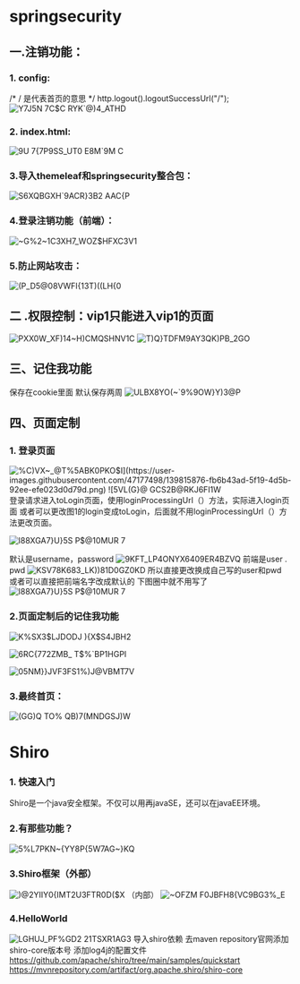 # springsecurity
## 一.注销功能：
### 1. config:
/* / 是代表首页的意思 */
http.logout().logoutSuccessUrl("/");     
![Y7J5N 7C$C RYK`@)4_ATHD](https://user-images.githubusercontent.com/47177498/139804089-b873da99-752e-4815-b760-d5e732080508.png)

### 2. index.html:
![9U 7{7P9SS_UT0 E8M`9M C](https://user-images.githubusercontent.com/47177498/139803542-d5776302-5d74-459c-bc3e-941e8d93b3ab.png)

### 3.导入themeleaf和springsecurity整合包：
![S6XQBGXH`9ACR}3B2 AAC{P](https://user-images.githubusercontent.com/47177498/139804289-3d5f3f2b-467e-4956-9560-a74a0c725ac7.png)

### 4.登录注销功能（前端）：
![~G%2~1C3XH7_WOZ$HFXC3V1](https://user-images.githubusercontent.com/47177498/139809156-8f4b1f87-412c-491d-815f-deb03ae9d282.png)

### 5.防止网站攻击：
![(P_D5@08VWFI{13T)((LH{0](https://user-images.githubusercontent.com/47177498/139809252-490960b8-4ffa-4727-bc00-ffa65cc928a7.png)

## 二 .权限控制：vip1只能进入vip1的页面
![PXX0W_XF)14~H)CMQSHNV1C](https://user-images.githubusercontent.com/47177498/139809544-f4e2b1b8-de21-47fd-91ee-ac1f00f7e73c.png)
![T)Q}TDFM9A`Y3`QK)PB_2GO](https://user-images.githubusercontent.com/47177498/139809690-b48ee2c9-3706-4c73-a591-58c9e8e43145.png)

## 三、记住我功能 
   保存在cookie里面 默认保存两周
![ULB`X8YO(`~`9%9OW}Y)3@P](https://user-images.githubusercontent.com/47177498/139810620-8077ef6e-2415-4b7f-aadc-04ad35e79f51.png)

  
## 四、页面定制

### 1. 登录页面

![%C)VX~_@T%5ABK0PKO`$I](https://user-images.githubusercontent.com/47177498/139815876-fb6b43ad-5f19-4d5b-92ee-efe023d0d79d.png)
![5VL(G}@ GCS2B`@RKJ6FI1W](https://user-images.githubusercontent.com/47177498/139815959-d1a625e2-e371-4ec9-b227-414cb5ece6dc.png)
登录请求进入toLogin页面，使用loginProcessingUrl（）方法，实际进入login页面
或者可以更改图1的login变成toLogin，后面就不用loginProcessingUrl（）方法更改页面。

![I88XGA7}U}5S P$@10MUR 7](https://user-images.githubusercontent.com/47177498/139816367-eab31529-4adb-4aab-9bbf-9705f4cd71c3.png)

默认是username，password
![9KFT_LP4ONYX6409ER4BZVQ](https://user-images.githubusercontent.com/47177498/139816410-07c48abf-dda4-4722-87c0-d83578d1fc0c.png)
前端是user .  pwd 
![KSV78K683_LK))81D0GZ0KD](https://user-images.githubusercontent.com/47177498/139816541-c30aef19-8c46-4e0c-9046-f2758eb6b324.png)
所以直接更改换成自己写的user和pwd
或者可以直接把前端名字改成默认的  下图圈中就不用写了
![I88XGA7}U}5S P$@10MUR 7](https://user-images.githubusercontent.com/47177498/139816713-7d9e4946-31f0-4329-a773-bc5ce1e85120.png)

### 2.页面定制后的记住我功能

![K%SX3$LJDODJ ){X$S4JBH2](https://user-images.githubusercontent.com/47177498/139817992-597ba9ce-f8b0-43e8-9013-543ad14377a9.png)

![6RC{772ZMB_ T$%`BP1HGPI](https://user-images.githubusercontent.com/47177498/139817915-bebceb78-4bc6-4866-bd81-dfd415d1c9b2.png)

![05NM}}JVF3FS1%)J@VBMT7V](https://user-images.githubusercontent.com/47177498/139818026-91db1960-52a6-48d1-8508-ebd4e815ab23.png)

### 3.最终首页：
![(GG)Q TO% QB)7(MNDGSJ)W](https://user-images.githubusercontent.com/47177498/139818173-eb94c266-9f40-44db-b03c-b07237b87043.png)

# Shiro
### 1. 快速入门
   Shiro是一个java安全框架。不仅可以用再javaSE，还可以在javaEE环境。

### 2.有那些功能？
![5%L7PKN~{YY8P{5W7AG~}KQ](https://user-images.githubusercontent.com/47177498/140006163-4b3bf426-6603-438b-8804-faefd66598b9.png)

### 3.Shiro框架（外部）
![)@2YIIY0{IMT2U3FTR0D($X](https://user-images.githubusercontent.com/47177498/140006287-a764b6c1-94e2-446f-9062-250fc10d333e.png)
（内部）
![~OFZM F0JBFH8{VC9BG3%_E](https://user-images.githubusercontent.com/47177498/140006344-7b61825d-b821-4b8a-a330-45872a34b151.png)

### 4.HelloWorld
![LGHUJ_PF%GD2 21TSXR1AG3](https://user-images.githubusercontent.com/47177498/140008127-2a928006-d8af-4518-ae30-7842cd249964.png)
导入shiro依赖   去maven  repository官网添加shiro-core版本号  添加log4j的配置文件
https://github.com/apache/shiro/tree/main/samples/quickstart
https://mvnrepository.com/artifact/org.apache.shiro/shiro-core




